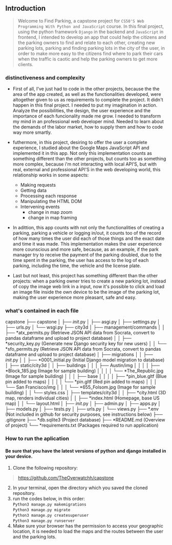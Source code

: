## Introduction
> Welcome to Find Parking, a capstone project for `CS50'S Web Programming With Python and JavaScript` course. In this final project, using the python framework `Django` in the backend and  `JavaScript` in frontend, I intended to develop an app that could help the citizens and the parking owners to find and relate to each other, creating new parking lots, parking and finding parking lots in the city of the user, in order to make more easy to the citizens find where to park their cars when the traffic is caotic and help the parking owners to get more clients.

### distinctiveness and complexity
* First of all, I've just had to code in the other projects, because the the area of the app created, as well as the functionalities developed, were altogether given to us as requirements to complete the project. It didn't happen in this final project. I needed to put my imagination in action. Analyze the possibilities, the design, the user experience and the importance of each funcionality made me grow. I needed to transform my mind in an professional web developer mind. Needed to learn about the demands of the labor market, how to supply them and how to code way more smartly. 
* futhermore, in this project, desiring to offer the user a complete experience, I studied about the Google Maps JavaScript API and implemented it in this app. Not only this implementation counts as something different than the other projects, but counts too as something more complex, because i'm not interacting with local API'S, but with real, external and professional API'S in the web developing world, this relationship works in some aspects:
    * Making requests
    * Getting data
    * Processing each response
    * Manipulating the HTML DOM
    * Intervening events 
        - change in map zoom
        - change in map framing

* In adittion, this app counts with not only the functionalities of creating a parking, parking a vehicle or logging in/out, it counts too of the record of how many times the user did each of those things and the exact date and time it was made. This implementation makes the user experience more counscious and more safe, because, as an example, if the park manager try to receive the payment of the parking doubled, due to the time spent in the parking, the user has access to the log of each parking, including the time, the vehicle and the license plate.
* Last but not least, this project has something different than the other projects: when a parking owner tries to create a new parking lot, instead of copy the image web link in a input, now it's possible to click and load an image file inside the own device to be the image of the parking lot, making the user experience more pleasant, safe and easy.

### what's contained in each file
capstone
├── capstone
│	├── _init_.py
│	├── asgi.py
│	├── settings.py
│	├── urls.py
│	└── wsgi.py
├── city3d
│	├── management/commands
│	│	├── *atx_permits.py (Retrieve JSON API data from Socrata, convert to pandas dataframe and upload to project database)
│	│	├── *security_key.py (Generate new Django security key for new users)
│	│	└── *sfo_permits.py (Retrieve JSON API data from Socrata, convert to pandas dataframe and upload to project database)
│	├── migrations
│	│	├── _init_.py
│	│	├── *0001_initial.py (Initial Django model migration to database)
│	├── static/city3d
│	│	├── buildings
│	│	│	├── Austin/img
│	│	│	│	├── *Block_185.jpg (Image for sample building)
│	│	│	│	└── *The_Republic.jpg (Image for sample building)
│	│	│	├── base
│	│	│	│	├── *pin_blue.gltf (Blue pin added to maps)
│	│	│	│	└── *pin.gltf (Red pin added to maps)
│	│	│	└── San Francisco/img
│	│	│		└── *655_Folsom.jpg (Image for sample building)
│	│	└── styles.css
│	├── templates/city3d
│	│	├── *city.html (3D map, renders individual cities)
│	│	├── *index.html (Homepage, base US map)
│	│	└── layout.html
│	├── _init_.py
│	├── admin.py
│	├── apps.py
│	├── models.py
│	├── tests.py
│	├── urls.py
│	└── views.py
├── *.env (Not included in github for security purposes, see instructions below)
├── .gitignore
├── *db.sqlite3 (Project database)
├── *README.md (Overview of project)
└── *requirements.txt (Packages required to run application)

### How to run the aplication

#### Be sure that you have the latest versions of python and django installed in your device.

1. Clone the following repository: <br> 
> <https://github.com/TheOverwatchh/capstone> <br>
2. In your terminal, open the directory which you saved the cloned repository.
3. run the codes below, in this order: <br>
`Python3 manage.py makemigrations` <br>
`Python3 manage.py migrate` <br>
`Python3 manage.py createsuperuser` <br>
`Python3 manage.py runserver` <br>
4. Make sure your browser has the permission to access your geographic location, it is needed to load the maps and the routes between the user and the parking lots.